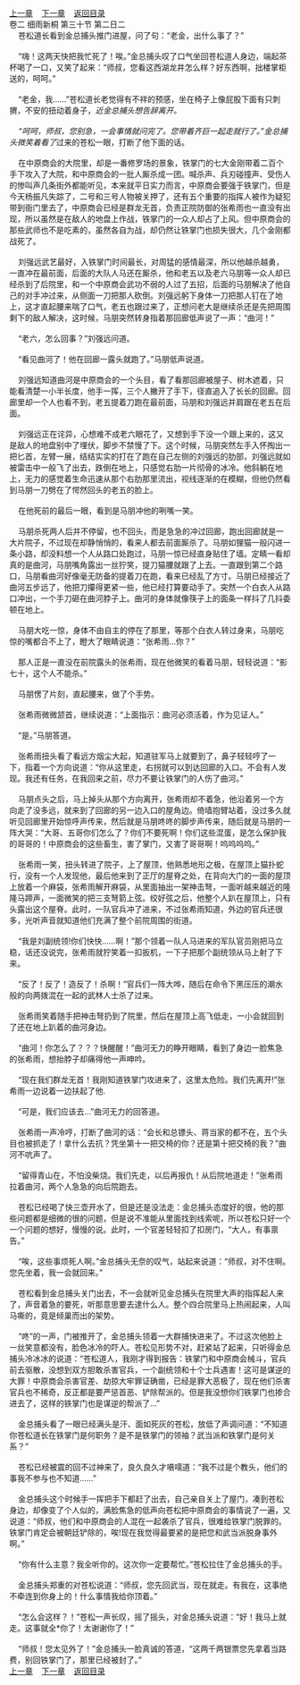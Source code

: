 
[上一章](https://github.com/xiaominghe2014/spider_book/blob/master/book/缺月梧桐/第56章.md)&nbsp;&nbsp;&nbsp;&nbsp;[下一章](https://github.com/xiaominghe2014/spider_book/blob/master/book/缺月梧桐/第58章.md)&nbsp;&nbsp;&nbsp;&nbsp;[返回目录](https://github.com/xiaominghe2014/spider_book/blob/master/book/缺月梧桐/README.md)
<br />卷二 细雨新桐 第三十节 第二日二<br />&nbsp;&nbsp;&nbsp;&nbsp;苍松道长看到金总捕头推门进屋，问了句：“老金，出什么事了？”<br /><br />&nbsp;&nbsp;&nbsp;&nbsp;“嗨！这两天快把我忙死了！唉。”金总捕头叹了口气坐回苍松道人身边，端起茶杯喝了一口，又笑了起来：“师叔，您看这西湖龙井怎么样？好东西啊，拙楼掌柜送的，呵呵。”<br /><br />&nbsp;&nbsp;&nbsp;&nbsp;“老金，我……”苍松道长老觉得有不祥的预感，坐在椅子上像屁股下面有只刺猬，不安的扭动着身子，*近金总捕头想告辞离开。<br /><br />&nbsp;&nbsp;&nbsp;&nbsp;“呵呵，师叔，您别急，一会事情就问完了。您带着齐巨一起走就行了。”金总捕头微笑着看了*过来的苍松一眼，打断了他下面的话。<br /><br />&nbsp;&nbsp;&nbsp;&nbsp;在中原商会的大院里，却是一番修罗场的景象，铁掌门的七大金刚带着二百个手下攻入了大院，和中原商会的一批人厮杀成一团。喊杀声、兵刃碰撞声、受伤人的惨叫声几条街外都能听见，本来就平日实力而言，中原商会要强于铁掌门，但是今天杨振凡失踪了，二号和三号人物被关押了，还有五个重要的指挥人被作为疑犯带到衙门里去了，中原商会已经是群龙无首，负责正院防御的张希雨也一直没有出现，所以虽然是在敌人的地盘上作战，铁掌门的一众人却占了上风。但中原商会的那些武师也不是吃素的，虽然各自为战，却仍然让铁掌门也损失很大，几个金刚都战死了。<br /><br />&nbsp;&nbsp;&nbsp;&nbsp;刘强远武艺最好，入铁掌门时间最长，对周猛的感情最深，所以他越杀越勇，一直冲在最前面，后面的大队人马还在厮杀，他和老五以及老六马朋等一众人却已经杀到了后院里，和一个中原商会武功不弱的人过了五招，后面的马朋解决了他自己的对手冲过来，从侧面一刀把那人砍倒。刘强远躬下身体一刀把那人钉在了地上，这才直起腰来喘了口气，老五也跟过来了，正想问老大是继续杀还是先把周围剩下的敌人解决，这时候，马朋突然转身指着那回廊低声说了一声：“曲河！”<br /><br />&nbsp;&nbsp;&nbsp;&nbsp;“老六，怎么回事？”刘强远问道。<br /><br />&nbsp;&nbsp;&nbsp;&nbsp;“看见曲河了！他在回廊一露头就跑了。”马朋低声说道。<br /><br />&nbsp;&nbsp;&nbsp;&nbsp;刘强远知道曲河是中原商会的一个头目，看了看那回廊被屋子、树木遮着，只能看清楚一小半长度，他手一挥，三个人撇开了手下，径直追入了长长的回廊。回廊里却一个人也看不到，老五提着刀跑在最前面，马朋和刘强远并肩跟在老五在后面。<br /><br />&nbsp;&nbsp;&nbsp;&nbsp;刘强远正在诧异，心想难不成老六眼花了，又想到手下没一个跟上来的，这又是敌人的地盘别中了埋伏，脚步不禁慢了下。这个时候，马朋突然左手入怀掏出一把匕首，左臂一展，结结实实的打在了跑在自己左侧的刘强远的肋部，刘强远就如被雷击中一般飞了出去，跌倒在地上，只感觉右肋一片彻骨的冰冷。他斜躺在地上，无力的感觉着生命迅速从那个右肋那里流出，视线逐渐的在模糊，但他仍然看到马朋一刀劈在了愕然回头的老五的脸上。<br /><br />&nbsp;&nbsp;&nbsp;&nbsp;在他死前的最后一眼，看到是马朋冲他的咧嘴一笑。<br /><br />&nbsp;&nbsp;&nbsp;&nbsp;马朋杀死两人后并不停留，也不回头，而是急急的冲过回廊，跑出回廊就是一大片院子，不过现在却静悄悄的，看来人都去前面厮杀了。马朋如狸猫一般闪进一条小路，却没料想一个人从路口处跑过，马朋一惊已经直身贴住了墙。定睛一看却真的是曲河，马朋嘴角露出一丝狞笑，提刀猫腰就跟了上去。一直跟到第二个路口，马朋看曲河好像毫无防备的提着刀在跑，看来已经乱了方寸。马朋已经接近了曲河五步远了，他把刀攥得更紧一些，他已经打算要动手了。突然一个白衣人从路口冲出，一个手刀砸在曲河脖子上。曲河的身体就像筷子上的面条一样抖了几抖委顿在地上。<br /><br />&nbsp;&nbsp;&nbsp;&nbsp;马朋大吃一惊，身体不由自主的停在了那里，等那个白衣人转过身来，马朋吃惊的嘴都合不上了，瞪大了眼睛说道：“张希雨…你？”<br /><br />&nbsp;&nbsp;&nbsp;&nbsp;那人正是一直没在前院露头的张希雨，现在他微笑的看着马朋，轻轻说道：“影七十，这个人不能杀。”<br /><br />&nbsp;&nbsp;&nbsp;&nbsp;马朋愣了片刻，直起腰来，做了个手势。<br /><br />&nbsp;&nbsp;&nbsp;&nbsp;张希雨微微颔首，继续说道：“上面指示：曲河必须活着，作为见证人。”<br /><br />&nbsp;&nbsp;&nbsp;&nbsp;“是。”马朋答道。<br /><br />&nbsp;&nbsp;&nbsp;&nbsp;张希雨扭头看了看远方烟尘大起，知道驻军马上就要到了，鼻子轻轻哼了一下，指着一个方向说道：“你从这里走，右拐就可以到达回廊的入口。不会有人发现。我还有任务，在我回来之前，尽力不要让铁掌门的人伤了曲河。”<br /><br />&nbsp;&nbsp;&nbsp;&nbsp;马朋点头之后，马上掉头从那个方向离开，张希雨却不着急，他沿着另一个方向走了没多远，就来到了回廊的另一边入口的屋角边。倚墙抱臂站着，没过多久就听见回廊里开始惊呼声传来，然后就是马朋咚咚的脚步声传来，随后就是马朋的一阵大哭：“大哥、五哥你们怎么了？你们不要死啊！你们这些混蛋，是怎么保护我的哥哥的！中原商会的这些畜生，害了掌门，又害了哥哥啊！呜呜呜呜。”<br /><br />&nbsp;&nbsp;&nbsp;&nbsp;张希雨一笑，扭头转进了院子，上了屋顶，他熟悉地形之极，在屋顶上猫扑蛇行，没有一个人发现他，最后他来到了正厅的屋脊之处，在背向大门的一面的屋顶上放着一个麻袋，张希雨解开麻袋，从里面抽出一架神击弩，一面听越来越近的隆隆马蹄声，一面微笑的把三支弩箭上弦。绞好弦之后，他整个人趴在屋顶上，只有头露出这个屋脊。此时，一队官兵冲了进来，不过张希雨知道，外边的官兵还很多，光听声音就知道他们充满了整个前院周围的街道。<br /><br />&nbsp;&nbsp;&nbsp;&nbsp;“我是刘副统领!你们快快……啊！”那个领着一队人马进来的军队官员刚把马立稳，话还没说完，张希雨就狞笑着一扣扳机，一下子把那个副统领从马上射了下来。<br /><br />&nbsp;&nbsp;&nbsp;&nbsp;“反了！反了！造反了！杀啊！”官兵们一阵大哗，随后在命令下黑压压的潮水般的向两拨混在一起的武林人士杀了过来。<br /><br />&nbsp;&nbsp;&nbsp;&nbsp;张希雨笑着随手把神击弩扔到了院里，然后在屋顶上高飞低走，一小会就回到了还在地上趴着的曲河身边。<br /><br />&nbsp;&nbsp;&nbsp;&nbsp;“曲河！你怎么了？？？快醒醒！”曲河无力的睁开眼睛，看到了身边一脸焦急的张希雨，想抬脖子却痛得他一声呻吟。<br /><br />&nbsp;&nbsp;&nbsp;&nbsp;“现在我们群龙无首！我刚知道铁掌门攻进来了，这里太危险。我们先离开!”张希雨一边说着一边扶起了他.<br /><br />&nbsp;&nbsp;&nbsp;&nbsp;“可是，我们应该去…”曲河无力的回答道。<br /><br />&nbsp;&nbsp;&nbsp;&nbsp;张希雨一声冷哼，打断了曲河的话：“会长和总镖头、蒋当家的都不在，五个头目也被抓走了！拿什么去抗？凭坐第十一把交椅的你？还是第十把交椅的我？”曲河不吭声了。<br /><br />&nbsp;&nbsp;&nbsp;&nbsp;“留得青山在，不怕没柴烧。我们先走，以后再报仇！从后院地道走！”张希雨拉着曲河，两个人急急的向后院跑去。<br /><br />&nbsp;&nbsp;&nbsp;&nbsp;苍松已经喝了快三壶开水了，但是还是没法走：金总捕头态度好的很，他的那些问题都是细微的很的问题，但是说不准能从里面找到线索呢，所以苍松只好一个一个问题的想好，慢慢的说。此时，一个官差轻轻扣了扣房门，“大人，有事禀告。”<br /><br />&nbsp;&nbsp;&nbsp;&nbsp;“唉，这些事烦死人啊。”金总捕头无奈的叹气，站起来说道：“师叔，对不住啊。您先坐着，我一会就回来。”<br /><br />&nbsp;&nbsp;&nbsp;&nbsp;苍松看到金总捕头关门出去，不一会就听见金总捕头在院里大声的指挥起人来了，声音着急的要死，听那意思要去逮什么人。整个四合院里马上热闹起来，人叫马嘶的，竟是倾巢而出的架势。<br /><br />&nbsp;&nbsp;&nbsp;&nbsp;“咚”的一声，门被推开了，金总捕头领着一大群捕快进来了。不过这次他脸上一丝笑意都没有，脸色冰冷的吓人。苍松见形势不对，赶紧站了起来，只听得金总捕头冷冰冰的说道：“苍松道人，我刚才得到报告：铁掌门和中原商会械斗，官兵前去驱散，没想到双方胆敢杀害官兵，一个副统领和十个士兵遇害！这可是谋逆的大罪！中原商会杀害官差、劫掠大牢罪证确凿，已经是罪大恶极了，现在他们杀害官兵也不稀奇，反正都是要严惩首恶、铲除帮派的。但是我没想你们铁掌门也掺合进去了，这样的铁掌门也是谋逆的帮派了…”<br /><br />&nbsp;&nbsp;&nbsp;&nbsp;金总捕头看了一眼已经满头是汗、面如死灰的苍松，放低了声调问道：“不知道你苍松道长在铁掌门是何职务？是不是铁掌门的领袖？武当派和铁掌门是何关系？”<br /><br />&nbsp;&nbsp;&nbsp;&nbsp;苍松已经被震的回不过神来了，良久良久才嗫嚅道：“我不过是个教头，他们的事我不参与也不知道……”<br /><br />&nbsp;&nbsp;&nbsp;&nbsp;金总捕头这个时候手一挥把手下都赶了出去，自己亲自关上了屋门，凑到苍松身边，却像变了个人似的，满脸焦急的低声向苍松把中原商会的事情说了一遍，又说道：“师叔，他们和中原商会的人混在一起袭杀了官兵，很难给铁掌门脱罪的。铁掌门肯定会被朝廷铲除的，唉!现在我觉得最要紧的是把您和武当派脱身事外啊。”<br /><br />&nbsp;&nbsp;&nbsp;&nbsp;“你有什么主意？我全听你的。这次你一定要帮忙。”苍松拉住了金总捕头的手。<br /><br />&nbsp;&nbsp;&nbsp;&nbsp;金总捕头郑重的对苍松说道：“师叔，您先回武当，现在就走。有我在，这事绝不牵连到你身上的！什么事情我给你顶着。”<br /><br />&nbsp;&nbsp;&nbsp;&nbsp;“怎么会这样？！”苍松一声长叹，摇了摇头，对金总捕头说道：“好！我马上就走。这事就全*你了！太谢谢你了！”<br /><br />&nbsp;&nbsp;&nbsp;&nbsp;“师叔！您太见外了！”金总捕头一脸真诚的答道，“这两千两银票您先拿着当路费，别回铁掌门了，那里已经被封了。” <br />
[上一章](https://github.com/xiaominghe2014/spider_book/blob/master/book/缺月梧桐/第56章.md)&nbsp;&nbsp;&nbsp;&nbsp;[下一章](https://github.com/xiaominghe2014/spider_book/blob/master/book/缺月梧桐/第58章.md)&nbsp;&nbsp;&nbsp;&nbsp;[返回目录](https://github.com/xiaominghe2014/spider_book/blob/master/book/缺月梧桐/README.md)
